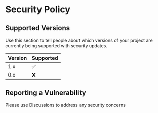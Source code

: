 # Security Policy

## Supported Versions

Use this section to tell people about which versions of your project are
currently being supported with security updates.

| Version | Supported          |
| ------- | ------------------ |
| 1.x   | :white_check_mark: |
| 0.x   | :x:                |


## Reporting a Vulnerability

Please use Discussions to address any security concerns
